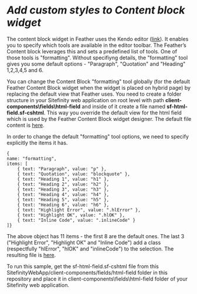 ﻿*Add custom styles to Content block widget*
=====================================

The content block widget in Feather uses the Kendo editor
([link](http://demos.telerik.com/kendo-ui/editor/index)). It enables you
to specify which tools are available in the editor toolbar. The
Feather’s Content block leverages this and sets a predefined list of
tools. One of those tools is "formatting". Without specifiyng details, 
the "formatting" tool gives you some default options - "Paragraph", "Quotation" and "Heading" 1,2,3,4,5 and 6.

You can change the Content Block "formatting" tool globally (for the default
Feather Content Block widget when the widget is placed on hybrid page) by replacing the default view that Feather
uses. You need to create a folder structure in your Sitefinity web
application on root level with path
**client-components\\fields\\html-field** and inside of it create a file
named **sf-html-field.sf-cshtml**. This way you override the default
view for the html field which is used by the Feather Content Block
widget designer. The default file content is
[here](https://github.com/Sitefinity/feather/blob/master/Telerik.Sitefinity.Frontend/client-components/fields/html-field/sf-html-field.sf-cshtml).

In order to change the default "formatting" tool options, we need to specify explicitly the items it has. 
	
	{ 
	name: "formatting", 
	items: [
		{ text: "Paragraph", value: "p" },
		{ text: "Quotation", value: "blockquote" },
		{ text: "Heading 1", value: "h1" },
		{ text: "Heading 2", value: "h2" },
		{ text: "Heading 3", value: "h3" },
		{ text: "Heading 4", value: "h4" },
		{ text: "Heading 5", value: "h5" },
		{ text: "Heading 6", value: "h6" },
		{ text: "Highlight Error", value: ".hlError" },
		{ text: "Highlight OK", value: ".hlOK" },
		{ text: "Inline Code", value: ".inlineCode" }
	]}
	
The above object has 11 items - the first 8 are the default ones. The last 3 ("Highlight Error", "Highlight OK" and "Inline Code")
add a class (respectfully "hlError", "hlOK" and "inlineCode") to the selection. The resulting file is [here](SitefinityWebApp/client-components/fields/html-field/sf-html-field.sf-cshtml).

To run this sample, get the sf-html-field.sf-cshtml file from this SitefinityWebApp/client-components/fields/html-field folder in this repository and place it in client-components\fields\html-field folder of your Sitefinity web application.
